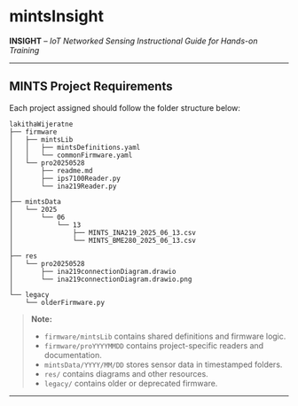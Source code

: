 
# mintsInsight  
**INSIGHT** – *IoT Networked Sensing Instructional Guide for Hands-on Training*

---

## MINTS Project Requirements

Each project assigned should follow the folder structure below:

```
lakithaWijeratne  
├── firmware  
│   ├── mintsLib  
│   │   ├── mintsDefinitions.yaml  
│   │   └── commonFirmware.yaml  
│   └── pro20250528  
│       ├── readme.md  
│       ├── ips7100Reader.py  
│       └── ina219Reader.py  
│  
├── mintsData  
│   └── 2025  
│       └── 06  
│           └── 13  
│               ├── MINTS_INA219_2025_06_13.csv  
│               └── MINTS_BME280_2025_06_13.csv  
│  
├── res  
│   └── pro20250528  
│       ├── ina219connectionDiagram.drawio  
│       └── ina219connectionDiagram.drawio.png  
│  
└── legacy  
    └── olderFirmware.py  
```

> **Note:**  
> - `firmware/mintsLib` contains shared definitions and firmware logic.  
> - `firmware/proYYYYMMDD` contains project-specific readers and documentation.  
> - `mintsData/YYYY/MM/DD` stores sensor data in timestamped folders.  
> - `res/` contains diagrams and other resources.  
> - `legacy/` contains older or deprecated firmware.

---
